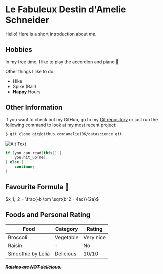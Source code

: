 # Le Fabuleux Destin d'Amelie Schneider
Hello! Here is a short introduction about *me*.

## Hobbies
In my free time, I like to play the accordion and piano :musical_keyboard: 

Other things I like to do:
- Hike
- Spike (Ball)
- **Happy** Hours


## Other Information
if you want to check out my GitHub, go to my [Git repository](https://github.com/amelie106) or just run the following command to look at my most recent project:

`$ git clone git@github.com:amelie106/datascience.git`

![Alt Text](https://media.giphy.com/media/alvlhqPcBSNDs4wE3P/giphy.gif)

```C++
if (you.can_read(this)) {
    you.hit_up(me);
} else {
    continue;
}
```

## Favourite Formula :new_moon_with_face: 

$x_1,_2 = \frac{-b \pm \sqrt{b^2 - 4ac}}{2a}$


## Foods and Personal Rating

| Food                | Category     | Rating     |
| -----------         | -----------  | ------     |
| Broccoli            | Vegetable    |Very nice   |
| Raisin              | -            |No          |
| Smoothie by Lelia   | Delicious    |10/10       |


##### ~~Raisins are NOT delicious.~~

